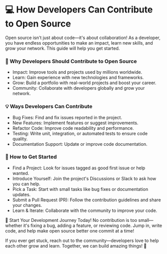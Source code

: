 # 💻 How Developers Can Contribute to Open Source

Open source isn't just about code—it's about collaboration! As a developer, you have endless opportunities to make an impact, learn new skills, and grow your network. This guide will help you get started.

### 🌟 Why Developers Should Contribute to Open Source

- Impact: Improve tools and projects used by millions worldwide.
- Learn: Gain experience with new technologies and frameworks.
- Grow: Build a portfolio with real-world projects and boost your career.
- Community: Collaborate with developers globally and grow your network.
  
### 💡 Ways Developers Can Contribute

- Bug Fixes: Find and fix issues reported in the project.
- New Features: Implement features or suggest improvements.
- Refactor Code: Improve code readability and performance.
- Testing: Write unit, integration, or automated tests to ensure code quality.
- Documentation Support: Update or improve code documentation.

### 🚀 How to Get Started

- Find a Project: Look for issues tagged as good first issue or help wanted.
- Introduce Yourself: Join the project's Discussions or Slack to ask how you can help.
- Pick a Task: Start with small tasks like bug fixes or documentation updates.
- Submit a Pull Request (PR): Follow the contribution guidelines and share your changes.
- Learn & Iterate: Collaborate with the community to improve your code.

🌱 Start Your Development Journey Today!
No contribution is too small—whether it's fixing a bug, adding a feature, or reviewing code. Jump in, write code, and help make open source better one commit at a time!

If you ever get stuck, reach out to the community—developers love to help each other grow and learn. Together, we can build amazing things! 🚀

